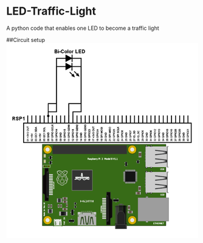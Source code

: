 # LED-Traffic-Light
A python code that enables one LED to become a traffic light

##Circuit setup
![Circuit Diagram](circuit.png?raw=true "LED Setup")
